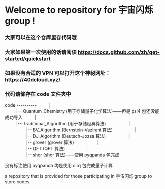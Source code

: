 # Welcome to repository for 宇宙闪烁 group !

### 大家可以在这个仓库里存代码哦

### 大家如果第一次使用的话请阅读 https://docs.github.com/zh/get-started/quickstart

### 如果没有合适的 VPN 可以打开这个神秘网址： https://40dcloud.xyz/

### 代码请储存在 code 文件夹中

code ----------
&emsp; &emsp; | \
&emsp; &emsp; |-- Quantum_Chemistry (用于存储量子化学算法)——但是 psi4 包还没能成功导入
&emsp; &emsp; | \
&emsp; &emsp; |-- Traditional_Algorithm (用于存储经典算法)
&emsp; &emsp;&emsp; &emsp; | \
&emsp; &emsp;&emsp; &emsp; |-- BV_Algorithm (Bernstein-Vazirani 算法)
&emsp; &emsp;&emsp; &emsp; | \
&emsp; &emsp;&emsp; &emsp; |-- DJ_Algorithm (Deutsch-Jozsa 算法)
&emsp; &emsp;&emsp; &emsp; | \
&emsp; &emsp;&emsp; &emsp; |-- grover (grover 算法)
&emsp; &emsp;&emsp; &emsp; | \
&emsp; &emsp;&emsp; &emsp; |-- QFT (QFT 算法)
&emsp; &emsp;&emsp; &emsp; | \
&emsp; &emsp;&emsp; &emsp; |-- shor (shor 算法)——使用 pyqpanda 包完成

没有标注使用 pyqpanda 均是使用 cirq 包完成量子计算

a repository that is provided for those participating in 宇宙闪烁 group to store codes.
